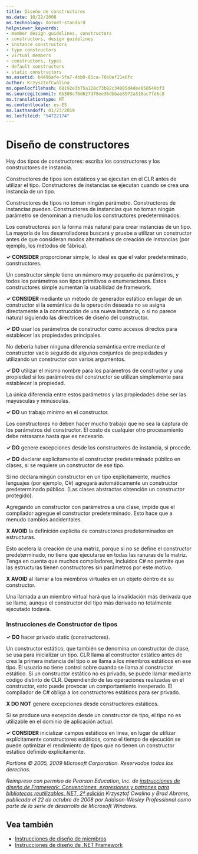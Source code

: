 ```yaml
---
title: Diseño de constructores
ms.date: 10/22/2008
ms.technology: dotnet-standard
helpviewer_keywords:
- member design guidelines, constructors
- constructors, design guidelines
- instance constructors
- type constructors
- virtual members
- constructors, types
- default constructors
- static constructors
ms.assetid: b4496afe-5fa7-4bb0-85ca-70b0ef21e6fc
author: KrzysztofCwalina
ms.openlocfilehash: 68192e3b75a120c73b82c34005d4dee650540bf3
ms.sourcegitcommit: 6b308cf6d627d78ee36dbbae8972a310ac7fd6c8
ms.translationtype: MT
ms.contentlocale: es-ES
ms.lasthandoff: 01/23/2019
ms.locfileid: "54722174"
---
```

# <a name="constructor-design"></a>Diseño de constructores
Hay dos tipos de constructores: escriba los constructores y los constructores de instancia.  
  
 Constructores de tipos son estáticos y se ejecutan en el CLR antes de utilizar el tipo. Constructores de instancias se ejecutan cuando se crea una instancia de un tipo.  
  
 Constructores de tipos no toman ningún parámetro. Constructores de instancias pueden. Constructores de instancias que no toman ningún parámetro se denominan a menudo los constructores predeterminados.  
  
 Los constructores son la forma más natural para crear instancias de un tipo. La mayoría de los desarrolladores buscará y pruebe a utilizar un constructor antes de que consideran modos alternativos de creación de instancias (por ejemplo, los métodos de fábrica).  
  
 **✓ CONSIDER** proporcionar simple, lo ideal es que el valor predeterminado, constructores.  
  
 Un constructor simple tiene un número muy pequeño de parámetros, y todos los parámetros son tipos primitivos o enumeraciones. Estos constructores simple aumentan la usabilidad de framework.  
  
 **✓ CONSIDER** mediante un método de generador estático en lugar de un constructor si la semántica de la operación deseada no se asigna directamente a la construcción de una nueva instancia, o si no parece natural siguiendo las directrices de diseño del constructor.  
  
 **✓ DO** usar los parámetros de constructor como accesos directos para establecer las propiedades principales.  
  
 No debería haber ninguna diferencia semántica entre mediante el constructor vacío seguido de algunos conjuntos de propiedades y utilizando un constructor con varios argumentos.  
  
 **✓ DO** utilizar el mismo nombre para los parámetros de constructor y una propiedad si los parámetros del constructor se utilizan simplemente para establecer la propiedad.  
  
 La única diferencia entre estos parámetros y las propiedades debe ser las mayúsculas y minúsculas.  
  
 **✓ DO** un trabajo mínimo en el constructor.  
  
 Los constructores no deben hacer mucho trabajo que no sea la captura de los parámetros del constructor. El costo de cualquier otro procesamiento debe retrasarse hasta que es necesario.  
  
 **✓ DO** genere excepciones desde los constructores de instancia, si procede.  
  
 **✓ DO** declarar explícitamente el constructor predeterminado público en clases, si se requiere un constructor de ese tipo.  
  
 Si no declara ningún constructor en un tipo explícitamente, muchos lenguajes (por ejemplo, C#) agregará automáticamente un constructor predeterminado público. (Las clases abstractas obtención un constructor protegido).  
  
 Agregando un constructor con parámetros a una clase, impide que el compilador agregue el constructor predeterminado. Esto hace que a menudo cambios accidentales.  
  
 **X AVOID** la definición explícita de constructores predeterminados en estructuras.  
  
 Esto acelera la creación de una matriz, porque si no se define el constructor predeterminado, no tiene que ejecutarse en todas las ranuras de la matriz. Tenga en cuenta que muchos compiladores, incluidos C# no permite que las estructuras tienen constructores sin parámetros por este motivo.  
  
 **X AVOID** al llamar a los miembros virtuales en un objeto dentro de su constructor.  
  
 Una llamada a un miembro virtual hará que la invalidación más derivada que se llame, aunque el constructor del tipo más derivado no totalmente ejecutado todavía.  
  
### <a name="type-constructor-guidelines"></a>Instrucciones de Constructor de tipos  
 **✓ DO** hacer privado static (constructores).  
  
 Un constructor estático, que también se denomina un constructor de clase, se usa para inicializar un tipo. CLR llama al constructor estático antes de crea la primera instancia del tipo o se llama a los miembros estáticos en ese tipo. El usuario no tiene control sobre cuando se llama al constructor estático. Si un constructor estático no es privado, se puede llamar mediante código distinto de CLR. Dependiendo de las operaciones realizadas en el constructor, esto puede provocar un comportamiento inesperado. El compilador de C# obliga a los constructores estáticos para ser privado.  
  
 **X DO NOT** genere excepciones desde constructores estáticos.  
  
 Si se produce una excepción desde un constructor de tipo, el tipo no es utilizable en el dominio de aplicación actual.  
  
 **✓ CONSIDER** inicializar campos estáticos en línea, en lugar de utilizar explícitamente constructores estáticos, como el tiempo de ejecución se puede optimizar el rendimiento de tipos que no tienen un constructor estático definido explícitamente.  
  
 *Portions © 2005, 2009 Microsoft Corporation. Reservados todos los derechos.*  
  
 *Reimpreso con permiso de Pearson Education, Inc. de [instrucciones de diseño de Framework: Convenciones, expresiones y patrones para bibliotecas reutilizables. NET, 2ª edición](https://www.informit.com/store/framework-design-guidelines-conventions-idioms-and-9780321545619) Krzysztof Cwalina y Brad Abrams, publicada el 22 de octubre de 2008 por Addison-Wesley Professional como parte de la serie de desarrollo de Microsoft Windows.*  
  
## <a name="see-also"></a>Vea también

- [Instrucciones de diseño de miembros](../../../docs/standard/design-guidelines/member.md)
- [Instrucciones de diseño de .NET Framework](../../../docs/standard/design-guidelines/index.md)
